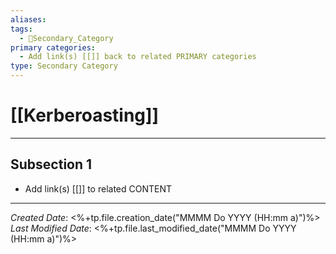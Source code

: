```yaml
---
aliases: 
tags:
  - 🥈Secondary_Category
primary categories:
  - Add link(s) [[]] back to related PRIMARY categories
type: Secondary Category
---
```

# [[Kerberoasting]]

***

## Subsection 1

* Add link(s) [[]] to related CONTENT

***

*Created Date*: <%+tp.file.creation_date("MMMM Do YYYY (HH:mm a)")%>  
*Last Modified Date*: <%+tp.file.last_modified_date("MMMM Do YYYY (HH:mm a)")%>
